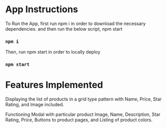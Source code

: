 # App Instructions

To Run the App, first run npm i in order to download the necessary dependencies. and then run the below script, npm start

### `npm i`

Then, run npm start in order to locally deploy

### `npm start`

# Features Implemented

Displaying the list of products in a grid type pattern with Name, Price, Star Rating, and Image included.

Functioning Modal with particular product Image, Name, Description, Star Rating, Price, Buttons to product pages, and Listing of product colors.